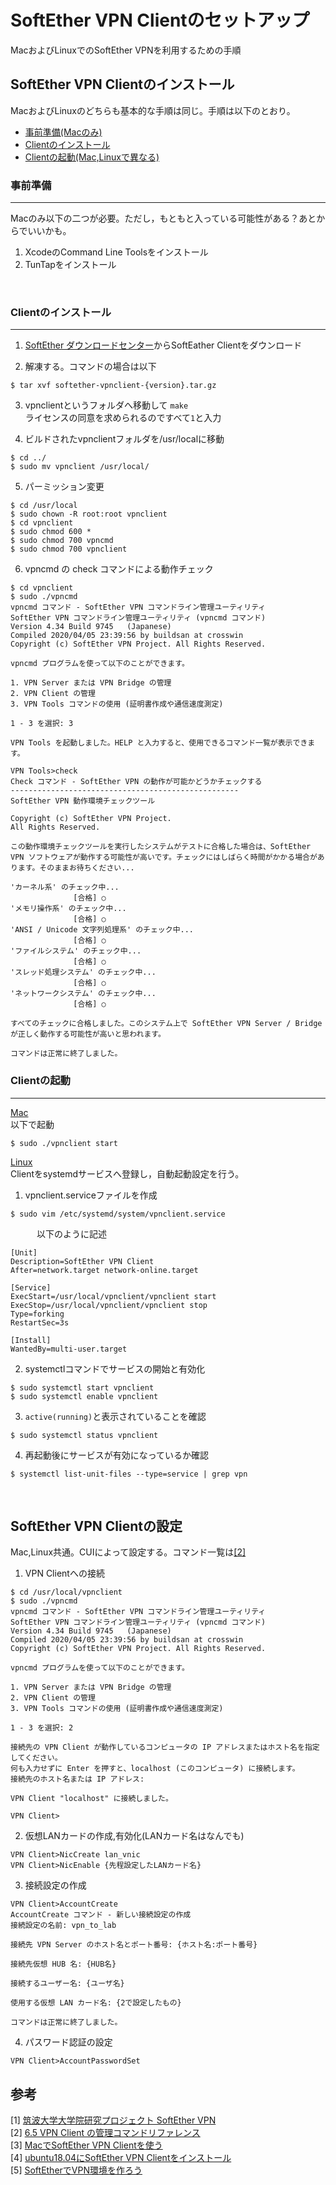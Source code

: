 # SoftEther VPN Clientのセットアップ
MacおよびLinuxでのSoftEther VPNを利用するための手順

## SoftEther VPN Clientのインストール
MacおよびLinuxのどちらも基本的な手順は同じ。手順は以下のとおり。

- [事前準備(Macのみ)](#事前準備)
- [Clientのインストール](#Clientのインストール)
- [Clientの起動(Mac,Linuxで異なる)](Clientの起動)

### 事前準備
***
Macのみ以下の二つが必要。ただし，もともと入っている可能性がある？あとからでいいかも。
1. XcodeのCommand Line Toolsをインストール
2. TunTapをインストール

<br>

### Clientのインストール
***
1. [SoftEther ダウンロードセンター](https://www.softether-download.com/ja.aspx?product=softether)からSoftEather Clientをダウンロード

2. 解凍する。コマンドの場合は以下
```
$ tar xvf softether-vpnclient-{version}.tar.gz
```

3. vpnclientというフォルダへ移動して `make`  
ライセンスの同意を求められるのですべて`1`と入力

4. ビルドされたvpnclientフォルダを/usr/localに移動
```
$ cd ../
$ sudo mv vpnclient /usr/local/
```

5. パーミッション変更
```
$ cd /usr/local
$ sudo chown -R root:root vpnclient
$ cd vpnclient
$ sudo chmod 600 *
$ sudo chmod 700 vpncmd
$ sudo chmod 700 vpnclient
```

6. vpncmd の check コマンドによる動作チェック
``` 
$ cd vpnclient
$ sudo ./vpncmd
vpncmd コマンド - SoftEther VPN コマンドライン管理ユーティリティ
SoftEther VPN コマンドライン管理ユーティリティ (vpncmd コマンド)
Version 4.34 Build 9745   (Japanese)
Compiled 2020/04/05 23:39:56 by buildsan at crosswin
Copyright (c) SoftEther VPN Project. All Rights Reserved.

vpncmd プログラムを使って以下のことができます。

1. VPN Server または VPN Bridge の管理
2. VPN Client の管理
3. VPN Tools コマンドの使用 (証明書作成や通信速度測定)

1 - 3 を選択: 3

VPN Tools を起動しました。HELP と入力すると、使用できるコマンド一覧が表示できます。

VPN Tools>check
Check コマンド - SoftEther VPN の動作が可能かどうかチェックする
---------------------------------------------------
SoftEther VPN 動作環境チェックツール

Copyright (c) SoftEther VPN Project.
All Rights Reserved.

この動作環境チェックツールを実行したシステムがテストに合格した場合は、SoftEther VPN ソフトウェアが動作する可能性が高いです。チェックにはしばらく時間がかかる場合があります。そのままお待ちください...

'カーネル系' のチェック中...
              [合格] ○
'メモリ操作系' のチェック中...
              [合格] ○
'ANSI / Unicode 文字列処理系' のチェック中...
              [合格] ○
'ファイルシステム' のチェック中...
              [合格] ○
'スレッド処理システム' のチェック中...
              [合格] ○
'ネットワークシステム' のチェック中...
              [合格] ○

すべてのチェックに合格しました。このシステム上で SoftEther VPN Server / Bridge が正しく動作する可能性が高いと思われます。

コマンドは正常に終了しました。
```

### Clientの起動
***
<u>Mac</u>  
以下で起動
```
$ sudo ./vpnclient start
```

<u>Linux</u>  
Clientをsystemdサービスへ登録し，自動起動設定を行う。  

1. vpnclient.serviceファイルを作成
```
$ sudo vim /etc/systemd/system/vpnclient.service
```
&emsp;&emsp;&emsp;以下のように記述
```
[Unit]
Description=SoftEther VPN Client
After=network.target network-online.target

[Service]
ExecStart=/usr/local/vpnclient/vpnclient start
ExecStop=/usr/local/vpnclient/vpnclient stop
Type=forking
RestartSec=3s

[Install]
WantedBy=multi-user.target
```

2. systemctlコマンドでサービスの開始と有効化
```
$ sudo systemctl start vpnclient
$ sudo systemctl enable vpnclient
```

3. `active(running)`と表示されていることを確認
```
$ sudo systemctl status vpnclient
```

4. 再起動後にサービスが有効になっているか確認
```
$ systemctl list-unit-files --type=service | grep vpn
```

<br>

## SoftEther VPN Clientの設定
Mac,Linux共通。CUIによって設定する。コマンド一覧は[[2]](https://ja.softether.org/4-docs/1-manual/6/6.5)

1. VPN Clientへの接続
```
$ cd /usr/local/vpnclient
$ sudo ./vpncmd
vpncmd コマンド - SoftEther VPN コマンドライン管理ユーティリティ
SoftEther VPN コマンドライン管理ユーティリティ (vpncmd コマンド)
Version 4.34 Build 9745   (Japanese)
Compiled 2020/04/05 23:39:56 by buildsan at crosswin
Copyright (c) SoftEther VPN Project. All Rights Reserved.

vpncmd プログラムを使って以下のことができます。

1. VPN Server または VPN Bridge の管理
2. VPN Client の管理
3. VPN Tools コマンドの使用 (証明書作成や通信速度測定)

1 - 3 を選択: 2

接続先の VPN Client が動作しているコンピュータの IP アドレスまたはホスト名を指定してください。
何も入力せずに Enter を押すと、localhost (このコンピュータ) に接続します。
接続先のホスト名または IP アドレス: 

VPN Client "localhost" に接続しました。

VPN Client>
```

2. 仮想LANカードの作成,有効化(LANカード名はなんでも)
```
VPN Client>NicCreate lan_vnic
VPN Client>NicEnable {先程設定したLANカード名}
```

3. 接続設定の作成
```
VPN Client>AccountCreate
AccountCreate コマンド - 新しい接続設定の作成
接続設定の名前: vpn_to_lab

接続先 VPN Server のホスト名とポート番号: {ホスト名:ポート番号}

接続先仮想 HUB 名: {HUB名}

接続するユーザー名: {ユーザ名}

使用する仮想 LAN カード名: {2で設定したもの}

コマンドは正常に終了しました。
```

4. パスワード認証の設定
```
VPN Client>AccountPasswordSet
```

## 参考
[1] [筑波大学大学院研究プロジェクト SoftEther VPN](https://ja.softether.org/)  
[2] [6.5 VPN Client の管理コマンドリファレンス](https://ja.softether.org/4-docs/1-manual/6/6.5)  
[3] [MacでSoftEther VPN Clientを使う](https://qiita.com/ask/items/9ff1529d228ec093aa07)  
[4] [ubuntu18.04にSoftEther VPN Clientをインストール](https://qiita.com/atomyah/items/0edda0c93a4147381aa5)  
[5] [SoftEtherでVPN環境を作ろう](https://www.linuxmania.jp/softether-vpn.html)
